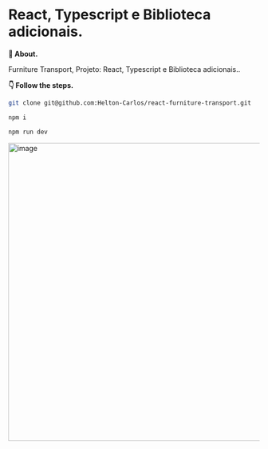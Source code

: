# React, Typescript e Biblioteca adicionais.

**💬 About.** 

Furniture Transport, Projeto: React, Typescript e Biblioteca adicionais..

**👇 Follow the steps.** 

```bash
git clone git@github.com:Helton-Carlos/react-furniture-transport.git
```

```bash
npm i 
```

```bash
npm run dev
```

<img width="1328" height="597" alt="image" src="https://github.com/user-attachments/assets/90b11045-12fb-46de-a061-2a5de3bf2cdb" />
